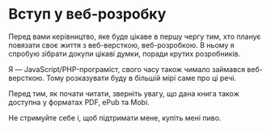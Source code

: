 Вступ у веб-розробку
=======

Перед вами керівництво, яке буде цікаве в першу чергу тим, хто планує повязати своє життя з веб-версткою, веб-розробкою. В ньому я спробую зібрати докупи цікаві думки, поради крутих розробників.

Я — JavaScript/PHP-програміст, свого часу також чимало займався веб-версткою. Тому розказувати буду в більшій мірі саме про ці речі.

Перед тим, як почати читати, зверніть увагу, що дана книга також доступна у форматах PDF, ePub та Mobi.                  

Не стримуйте себе і, щоб підтримати мене, купіть мені пиво.
